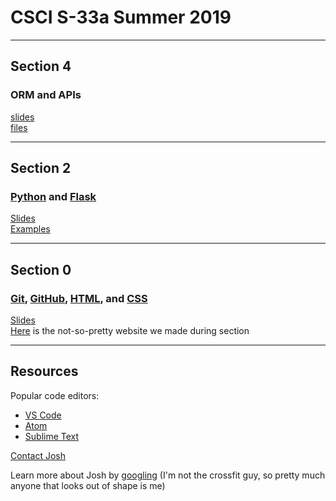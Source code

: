 # CSCI S-33a Summer 2019

***

## Section 4

### ORM and APIs

[slides](https://docs.google.com/presentation/d/1vcydNH-53hLqdr_fRqPqYO_nDLvITpVTWJFBExpS6b4/edit?usp=sharing)    
[files](https://github.com/jrsacher/CSCI_S-33a_Summer2019/tree/master/section4)

***

## Section 2

### [Python](https://www.python.org/) and [Flask](http://flask.pocoo.org/)

[Slides](https://docs.google.com/presentation/d/1Mo_x8txTkEnLGSljN5kDy0V1qnnCqI_ACgV5sYJ12N8/edit?usp=sharing)  
[Examples](https://github.com/jrsacher/CSCI_S-33a_Summer2019/tree/master/section2)

***

## Section 0

### [Git](https://git-scm.com/), [GitHub](github.com), [HTML](https://www.w3schools.com/html/), and [CSS](https://www.w3schools.com/css/)

[Slides](https://docs.google.com/presentation/d/1UuT29ZhEdIQkeQ_C77Ky49GKOpMActrRdfR0fOOW-vk/edit?usp=sharing)  
[Here](https://jrsacher.github.io/project0-jrsacher/) is the not-so-pretty website we made during section  

***

## Resources

Popular code editors:  
* [VS Code](https://code.visualstudio.com/)
* [Atom](https://atom.io/)
* [Sublime Text](https://www.sublimetext.com/)

[Contact Josh](mailto:web50@jrsacher.com)

Learn more about Josh by [googling](https://www.google.com/search?q=Joshua+Sacher) (I'm not the crossfit guy, so pretty much anyone that looks out of shape is me)
